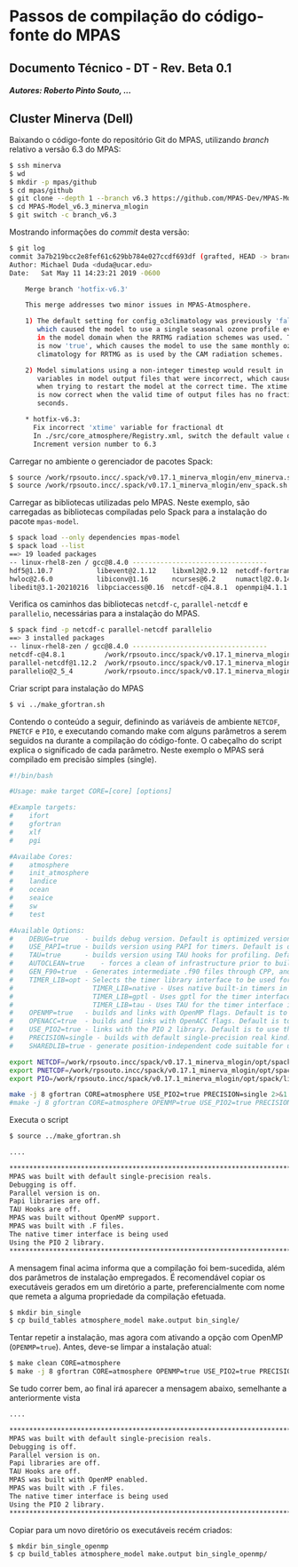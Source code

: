 # Passos de compilação do código-fonte do MPAS

## Documento Técnico - DT - Rev. Beta 0.1

##### Autores: Roberto Pinto Souto, ...



## Cluster Minerva (Dell)

Baixando o código-fonte do repositório Git do MPAS, utilizando *branch* relativo a versão 6.3 do MPAS:

```bash
$ ssh minerva
$ wd
$ mkdir -p mpas/github
$ cd mpas/github
$ git clone --depth 1 --branch v6.3 https://github.com/MPAS-Dev/MPAS-Model.git MPAS-Model_v6.3_minerva_mlogin
$ cd MPAS-Model_v6.3_minerva_mlogin
$ git switch -c branch_v6.3
```

Mostrando informações do *commit* desta versão:

```bash
$ git log
commit 3a7b219bcc2e8fef61c629bb784e027ccdf693df (grafted, HEAD -> branch_v6.3, tag: v6.3)
Author: Michael Duda <duda@ucar.edu>
Date:   Sat May 11 14:23:21 2019 -0600

    Merge branch 'hotfix-v6.3'

    This merge addresses two minor issues in MPAS-Atmosphere.

    1) The default setting for config_o3climatology was previously 'false',
       which caused the model to use a single seasonal ozone profile everywhere
       in the model domain when the RRTMG radiation schemes was used. The default
       is now 'true', which causes the model to use the same monthly ozone
       climatology for RRTMG as is used by the CAM radiation schemes.

    2) Model simulations using a non-integer timestep would result in 'xtime'
       variables in model output files that were incorrect, which caused problems
       when trying to restart the model at the correct time. The xtime variable
       is now correct when the valid time of output files has no fractional
       seconds.

    * hotfix-v6.3:
      Fix incorrect 'xtime' variable for fractional dt
      In ./src/core_atmosphere/Registry.xml, switch the default value of the logical config_o3climatology from false to true.
      Increment version number to 6.3
```



Carregar no ambiente o gerenciador de pacotes Spack:

```bash
$ source /work/rpsouto.incc/.spack/v0.17.1_minerva_mlogin/env_minerva.sh
$ source /work/rpsouto.incc/.spack/v0.17.1_minerva_mlogin/env_spack.sh
```



Carregar as bibliotecas utilizadas pelo MPAS. Neste exemplo, são carregadas as bibliotecas compiladas pelo Spack para a instalação do pacote `mpas-model`. 

```bash
$ spack load --only dependencies mpas-model
$ spack load --list
==> 19 loaded packages
-- linux-rhel8-zen / gcc@8.4.0 ----------------------------------
hdf5@1.10.7           libevent@2.1.12    libxml2@2.9.12  netcdf-fortran@4.5.3  openssh@8.7p1           parallelio@2_5_4  zlib@1.2.11
hwloc@2.6.0           libiconv@1.16      ncurses@6.2     numactl@2.0.14        openssl@1.1.1l          pkgconf@1.8.0
libedit@3.1-20210216  libpciaccess@0.16  netcdf-c@4.8.1  openmpi@4.1.1         parallel-netcdf@1.12.2  xz@5.2.5
```

Verifica os caminhos das bibliotecas `netcdf-c`, `parallel-netcdf` e `parallelio`, necessárias para a instalação do MPAS.

```bash
$ spack find -p netcdf-c parallel-netcdf parallelio
==> 3 installed packages
-- linux-rhel8-zen / gcc@8.4.0 ----------------------------------
netcdf-c@4.8.1          /work/rpsouto.incc/spack/v0.17.1_minerva_mlogin/opt/spack/linux-rhel8-zen/gcc-8.4.0/netcdf-c-4.8.1-cgxru3taqkwr2eguhpzi6ld5pk3fdhbk
parallel-netcdf@1.12.2  /work/rpsouto.incc/spack/v0.17.1_minerva_mlogin/opt/spack/linux-rhel8-zen/gcc-8.4.0/parallel-netcdf-1.12.2-jnzqzicokmvmogm5zthffgvo27ozoq3c
parallelio@2_5_4        /work/rpsouto.incc/spack/v0.17.1_minerva_mlogin/opt/spack/linux-rhel8-zen/gcc-8.4.0/parallelio-2_5_4-xbzx6sbupydf35wfo2fkfqs5rxrums4y
```



Criar script para instalação do MPAS

```bash
$ vi ../make_gfortran.sh
```



Contendo o conteúdo a seguir, definindo as variáveis de ambiente `NETCDF`, `PNETCF` e `PIO`, e executando comando make com alguns parâmetros a serem seguidos na durante a compilação do código-fonte. O cabeçalho do script explica o significado de cada parâmetro. Neste exemplo o MPAS será compilado em precisão simples (single).

```bash
#!/bin/bash

#Usage: make target CORE=[core] [options]

#Example targets:
#    ifort
#    gfortran
#    xlf
#    pgi

#Availabe Cores:
#    atmosphere
#    init_atmosphere
#    landice
#    ocean
#    seaice
#    sw
#    test

#Available Options:
#    DEBUG=true    - builds debug version. Default is optimized version.
#    USE_PAPI=true - builds version using PAPI for timers. Default is off.
#    TAU=true      - builds version using TAU hooks for profiling. Default is off.
#    AUTOCLEAN=true    - forces a clean of infrastructure prior to build new core.
#    GEN_F90=true  - Generates intermediate .f90 files through CPP, and builds with them.
#    TIMER_LIB=opt - Selects the timer library interface to be used for profiling the model. Options are:
#                    TIMER_LIB=native - Uses native built-in timers in MPAS
#                    TIMER_LIB=gptl - Uses gptl for the timer interface instead of the native interface
#                    TIMER_LIB=tau - Uses TAU for the timer interface instead of the native interface
#    OPENMP=true   - builds and links with OpenMP flags. Default is to not use OpenMP.
#    OPENACC=true  - builds and links with OpenACC flags. Default is to not use OpenACC.
#    USE_PIO2=true - links with the PIO 2 library. Default is to use the PIO 1.x library.
#    PRECISION=single - builds with default single-precision real kind. Default is to use double-precision.
#    SHAREDLIB=true - generate position-independent code suitable for use in a shared library. Default is false.

export NETCDF=/work/rpsouto.incc/spack/v0.17.1_minerva_mlogin/opt/spack/linux-rhel8-zen/gcc-8.4.0/netcdf-c-4.8.1-cgxru3taqkwr2eguhpzi6ld5pk3fdhbk
export PNETCDF=/work/rpsouto.incc/spack/v0.17.1_minerva_mlogin/opt/spack/linux-rhel8-zen/gcc-8.4.0/parallel-netcdf-1.12.2-jnzqzicokmvmogm5zthffgvo27ozoq3c
export PIO=/work/rpsouto.incc/spack/v0.17.1_minerva_mlogin/opt/spack/linux-rhel8-zen/gcc-8.4.0/parallel-netcdf-1.12.2-jnzqzicokmvmogm5zthffgvo27ozoq3c

make -j 8 gfortran CORE=atmosphere USE_PIO2=true PRECISION=single 2>&1 | tee make.output
#make -j 8 gfortran CORE=atmosphere OPENMP=true USE_PIO2=true PRECISION=single 2>&1 | tee make.output
```



Executa o script

```bash
$ source ../make_gfortran.sh

....

*******************************************************************************
MPAS was built with default single-precision reals.
Debugging is off.
Parallel version is on.
Papi libraries are off.
TAU Hooks are off.
MPAS was built without OpenMP support.
MPAS was built with .F files.
The native timer interface is being used
Using the PIO 2 library.
*******************************************************************************o
```

A mensagem final acima informa que a compilação foi bem-sucedida, além dos parâmetros de instalação empregados. É recomendável copiar os executáveis gerados em um diretório a parte, preferencialmente com nome que remeta a alguma propriedade da compilação efetuada. 

```bash
$ mkdir bin_single
$ cp build_tables atmosphere_model make.output bin_single/
```



Tentar repetir a instalação, mas agora com ativando a opção com OpenMP 
(`OPENMP=true`). Antes, deve-se limpar a instalação atual:

```bash
$ make clean CORE=atmosphere
$ make -j 8 gfortran CORE=atmosphere OPENMP=true USE_PIO2=true PRECISION=single 2>&1 | tee make.output
```



Se tudo correr bem, ao final irá aparecer a mensagem abaixo, semelhante a anteriormente vista

```bash
....

*******************************************************************************
MPAS was built with default single-precision reals.
Debugging is off.
Parallel version is on.
Papi libraries are off.
TAU Hooks are off.
MPAS was built with OpenMP enabled.
MPAS was built with .F files.
The native timer interface is being used
Using the PIO 2 library.
*******************************************************************************
```

Copiar para um novo diretório os executáveis recém criados:

```bash
$ mkdir bin_single_openmp
$ cp build_tables atmosphere_model make.output bin_single_openmp/
```
